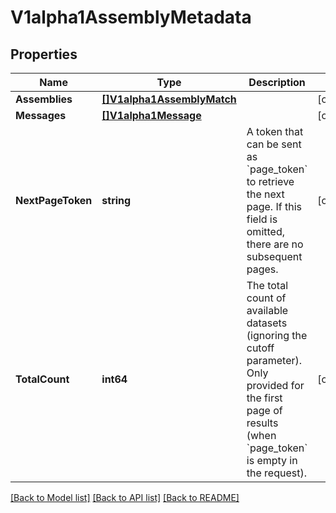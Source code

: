 # V1alpha1AssemblyMetadata

## Properties

Name | Type | Description | Notes
------------ | ------------- | ------------- | -------------
**Assemblies** | [**[]V1alpha1AssemblyMatch**](v1alpha1AssemblyMatch.md) |  | [optional] 
**Messages** | [**[]V1alpha1Message**](v1alpha1Message.md) |  | [optional] 
**NextPageToken** | **string** | A token that can be sent as &#x60;page_token&#x60; to retrieve the next page. If this field is omitted, there are no subsequent pages. | [optional] 
**TotalCount** | **int64** | The total count of available datasets (ignoring the cutoff parameter). Only provided for the first page of results (when &#x60;page_token&#x60; is empty in the request). | [optional] 

[[Back to Model list]](../README.md#documentation-for-models) [[Back to API list]](../README.md#documentation-for-api-endpoints) [[Back to README]](../README.md)


